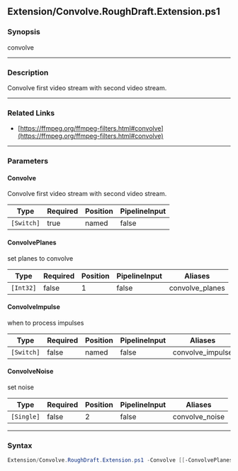 Extension/Convolve.RoughDraft.Extension.ps1
-------------------------------------------




### Synopsis
convolve



---


### Description

Convolve first video stream with second video stream.



---


### Related Links
* [https://ffmpeg.org/ffmpeg-filters.html#convolve](https://ffmpeg.org/ffmpeg-filters.html#convolve)





---


### Parameters
#### **Convolve**

Convolve first video stream with second video stream.






|Type      |Required|Position|PipelineInput|
|----------|--------|--------|-------------|
|`[Switch]`|true    |named   |false        |



#### **ConvolvePlanes**

set planes to convolve






|Type     |Required|Position|PipelineInput|Aliases        |
|---------|--------|--------|-------------|---------------|
|`[Int32]`|false   |1       |false        |convolve_planes|



#### **ConvolveImpulse**

when to process impulses






|Type      |Required|Position|PipelineInput|Aliases         |
|----------|--------|--------|-------------|----------------|
|`[Switch]`|false   |named   |false        |convolve_impulse|



#### **ConvolveNoise**

set noise






|Type      |Required|Position|PipelineInput|Aliases       |
|----------|--------|--------|-------------|--------------|
|`[Single]`|false   |2       |false        |convolve_noise|





---


### Syntax
```PowerShell
Extension/Convolve.RoughDraft.Extension.ps1 -Convolve [[-ConvolvePlanes] <Int32>] [-ConvolveImpulse] [[-ConvolveNoise] <Single>] [<CommonParameters>]
```
